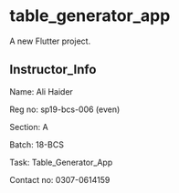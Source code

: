 # table_generator_app

A new Flutter project.

## Instructor_Info

Name: Ali Haider

Reg no: sp19-bcs-006 (even)

Section: A

Batch: 18-BCS

Task: Table_Generator_App

Contact no: 0307-0614159

